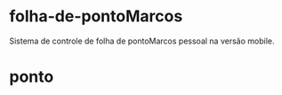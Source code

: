 folha-de-pontoMarcos
==============

Sistema de controle de folha de pontoMarcos pessoal na versão mobile.
# ponto
